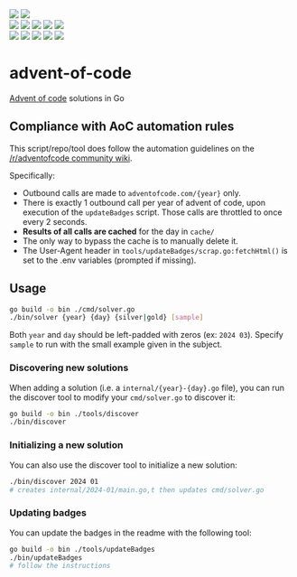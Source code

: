 <div>
<img src="https://img.shields.io/badge/go-%2300ADD8.svg?style=for-the-badge&logo=go&logoColor=white">
<img src="https://img.shields.io/badge/total_stars%20⭐-022-fcd34d?style=for-the-badge">
<br/>
<div>
<img src="https://img.shields.io/badge/2015%20⭐-00-a8a29e">
<img src="https://img.shields.io/badge/2016%20⭐-00-a8a29e">
<img src="https://img.shields.io/badge/2017%20⭐-00-a8a29e">
<img src="https://img.shields.io/badge/2018%20⭐-00-a8a29e">
<img src="https://img.shields.io/badge/2019%20⭐-00-a8a29e">
<br>
<img src="https://img.shields.io/badge/2020%20⭐-00-a8a29e">
<img src="https://img.shields.io/badge/2021%20⭐-06-f4f4f5">
<img src="https://img.shields.io/badge/2022%20⭐-00-a8a29e">
<img src="https://img.shields.io/badge/2023%20⭐-00-a8a29e">
<img src="https://img.shields.io/badge/2024%20⭐-16-f4f4f5">
<br>

</div>
</div>
<!-- ----- marker: badges ----- -->

# advent-of-code

[Advent of code](https://adventofcode.com/) solutions in Go

## Compliance with AoC automation rules

This script/repo/tool does follow the automation guidelines on the [/r/adventofcode community wiki](https://www.reddit.com/r/adventofcode/wiki/faqs/automation).

Specifically:
- Outbound calls are made to `adventofcode.com/{year}` only.
- There is exactly 1 outbound call per year of advent of code, upon execution
  of the `updateBadges` script. Those calls are throttled to once every 2 seconds.
- **Results of all calls are cached** for the day in `cache/`
- The only way to bypass the cache is to manually delete it.
- The User-Agent header in `tools/updateBadges/scrap.go:fetchHtml()` is set to
  the .env variables (prompted if missing).

## Usage

```sh
go build -o bin ./cmd/solver.go
./bin/solver {year} {day} {silver|gold} [sample]
```

Both `year` and `day` should be left-padded with zeros (ex: `2024 03`).
Specify `sample` to run with the small example given in the subject.

### Discovering new solutions

When adding a solution (i.e. a `internal/{year}-{day}.go` file), you can run the discover tool
to modify your `cmd/solver.go` to discover it:

```sh
go build -o bin ./tools/discover
./bin/discover
```

### Initializing a new solution

You can also use the discover tool to initialize a new solution:
```sh
./bin/discover 2024 01
# creates internal/2024-01/main.go,t then updates cmd/solver.go
```

### Updating badges

You can update the badges in the readme with the following tool:

```sh
go build -o bin ./tools/updateBadges
./bin/updateBadges
# follow the instructions
```
